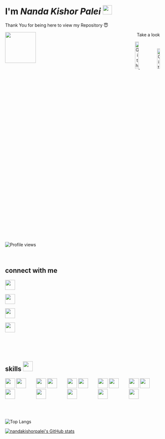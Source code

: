  <h1 align=left>I'm <i>Nanda Kishor Palei</i> <img src = "https://raw.githubusercontent.com/MartinHeinz/MartinHeinz/master/wave.gif" width = 30px> </h1>

<div>
    
<div align=left size='20px'> 
  <p align=left>Thank You for being here to view my Repository 😇 </p>
  <img align=left  src = "https://media0.giphy.com/media/KDDpcKigbfFpnejZs6/giphy.gif?cid=ecf05e47oy6f4zjs8g1qoiystc56cu7r9tb8a1fe76e05oty&rid=giphy.gif" width = 100px>
</div>



 <p align=right>Take a look</p>
  <div align=right>
 <a href="https://nandakishorpalei.herokuapp.com/">
 <img width="15%" alt="Github" src="https://www.pngfind.com/pngs/m/501-5015034_portfolio-circle-hd-png-download.png" />
  </a>
 
  <a href="https://drive.google.com/file/d/1-Vj--vT6gm1O5I6TS3VtlCyHK5SZnn_s/view">
 <img width="13%" alt="Github" src="https://logos.flamingtext.com/Name-Logos/Resume-design-sketch-name.png" />
 </a>
 </div>
  
  <div>
<br>
<br>
  <br>

![Profile views](https://visitor-badge.glitch.me/badge?page_id=nandakishorpalei.nandakishorpalei)
<br>
<br>
  <br>

    
  <h2>connect with me</h2>
   
<a href="https://www.linkedin.com/in/nanda-kishor-palei-234846203/"><img width ='32px' margin="100px" target="blank" src ='https://cdn-icons.flaticon.com/png/512/3536/premium/3536505.png?token=exp=1644553468~hmac=4e6b9d40ef1ad6ce2f421aee0b5d8e0d'></a>
   
  <a href="https://www.facebook.com/arman.rahul.52/"><img width ='32px' margin="10px" target="blank" src ='https://cdn-icons.flaticon.com/png/512/2504/premium/2504903.png?token=exp=1644553499~hmac=1f645a6f8aacd17efa1babe53c1b2605'></a>
    
<a href="https://www.instagram.com/nkp_45_/"><img width ='32px' margin="10px" target="blank" src ='https://cdn-icons-png.flaticon.com/512/174/174855.png'></a>
    
<a href="https://twitter.com/NandaPalei"> <img width ='32px' margin="10px" target="blank" src ='https://cdn-icons.flaticon.com/png/512/3256/premium/3256013.png?token=exp=1644553533~hmac=bd174648c436f7162687a4ff66c20e9d'></a>
        
   <br>
   <br>
   <br>
   
 
   <div align=left>
   
<h2> skills <img src = "https://media2.giphy.com/media/QssGEmpkyEOhBCb7e1/giphy.gif?cid=ecf05e47a0n3gi1bfqntqmob8g9aid1oyj2wr3ds3mg700bl&rid=giphy.gif" width = 32px> </h2>
<div style="display:flex;">
 <div>
<img width ='32px' src ='https://raw.githubusercontent.com/rahulbanerjee26/githubAboutMeGenerator/main/icons/javascript.svg'>
<img width ='32px' src ='https://raw.githubusercontent.com/rahulbanerjee26/githubAboutMeGenerator/main/icons/css.svg'>
<img width ='32px' src ='https://raw.githubusercontent.com/rahulbanerjee26/githubAboutMeGenerator/main/icons/html.svg'>
</div>
  
  <div>
 <img width ='32px' src ='https://upload.wikimedia.org/wikipedia/commons/thumb/a/a7/React-icon.svg/768px-React-icon.svg.png'>
<img width ='32px' src ='https://raw.githubusercontent.com/rahulbanerjee26/githubAboutMeGenerator/main/icons/bootstrap.svg'>
<img width ='32px' src ='https://raw.githubusercontent.com/rahulbanerjee26/githubAboutMeGenerator/main/icons/redux.svg'>
   </div>
            
   <div>
 <img width ='32px' src ='https://raw.githubusercontent.com/rahulbanerjee26/githubAboutMeGenerator/main/icons/nodejs.svg'>
<img width ='32px' src ='https://raw.githubusercontent.com/rahulbanerjee26/githubAboutMeGenerator/main/icons/express.svg'>
<img width ='32px' src ='https://raw.githubusercontent.com/rahulbanerjee26/githubAboutMeGenerator/main/icons/mongodb.svg'>
   </div>
 
  <div>
 <img width ='32px' src ='https://encrypted-tbn0.gstatic.com/images?q=tbn:ANd9GcRB0xMlTSJza1T-1g1eBFGGe2Y9Efxl0sr-o8KaWQHtec_FO3egZ_cjCJprxbMmlvvdra0&usqp=CAU'>
<img width ='32px' src ='https://raw.githubusercontent.com/rahulbanerjee26/githubAboutMeGenerator/main/icons/heroku.svg'>
<img width ='32px' src ='https://cdn.freebiesupply.com/logos/large/2x/netlify-logo-png-transparent.png'>
   </div>
 
   <div>
 <img width ='32px' src ='https://raw.githubusercontent.com/rahulbanerjee26/githubAboutMeGenerator/main/icons/github.svg'>
<img width ='32px' src ='https://raw.githubusercontent.com/rahulbanerjee26/githubAboutMeGenerator/main/icons/git.svg'>
<img width ='32px' src ='https://raw.githubusercontent.com/rahulbanerjee26/githubAboutMeGenerator/main/icons/postman.svg'>
   </div>
 
</div>
   </div>  

   
   <br>
<br>
  <br>

![Top Langs](https://github-readme-stats.vercel.app/api/top-langs/?username=nandakishorpalei&theme=tokyonight)

[![nandakishorpalei's GitHub stats ](https://github-readme-stats.vercel.app/api?username=nandakishorpalei&show_icons=true&theme=tokyonight)](https://github.com/nandakishorpalei/github-readme-stats)


